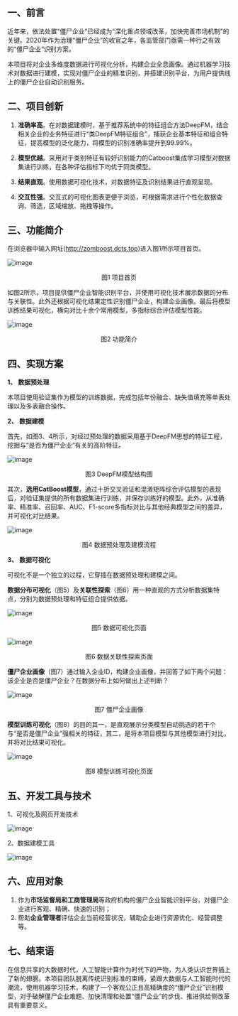## 一、前言

近年来，依法处置“僵尸企业”已经成为“深化重点领域改革，加快完善市场机制”的关键。2020年作为治理“僵尸企业”的收官之年，各监管部门亟需一种行之有效的“僵尸企业”识别方案。

本项目将对企业多维度数据进行可视化分析，构建企业全息画像。通过机器学习技术对数据进行建模，实现对僵尸企业的精准识别，并搭建识别平台，为用户提供线上的僵尸企业自动识别服务。



## 二、项目创新

1. **准确率高**。在对数据建模时，基于推荐系统中的特征组合方法DeepFM，结合相关企业的业务特征进行“类DeepFM特征组合”，捕获企业基本特征和组合特征，提高模型的泛化能力，将模型的识别准确率提升到99.99%。

2. **模型优越**。采用对于类别特征有较好识别能力的Catboost集成学习模型对数据集进行训练，在各种评估指标下均优于同类模型。

3. **结果直观**。使用数据可视化技术，对数据特征及识别结果进行直观呈现。

4. **交互性强**。交互式的可视化图表更便于浏览，可根据需求进行个性化数据查询、筛选，区域缩放、拖拽等操作。



## 三、功能简介

在浏览器中输入网址(http://zomboost.dcts.top)进入图1所示项目首页。

![image](https://github.com/WolfMy/ZombieCompany/blob/master/image/%E5%9B%BE1%20%E9%A1%B9%E7%9B%AE%E9%A6%96%E9%A1%B5.png)

<p style="text-align:center;">图1 项目首页</p>

如图2所示，项目提供僵尸企业智能识别平台，并使用可视化技术展示数据的分布与关联性。此外还根据可视化结果定性识别僵尸企业，构建企业画像。最后将模型训练结果可视化，横向对比十余个常用模型，多指标综合评估模型性能。

![image](https://github.com/WolfMy/ZombieCompany/blob/master/image/%E5%9B%BE2%20%E5%8A%9F%E8%83%BD%E7%AE%80%E4%BB%8B.png)

<p style="text-align:center;">图2 功能简介</p>



## 四、实现方案

**1、** **数据预处理**

本项目使用验证集作为模型的训练数据，完成包括年份融合、缺失值填充等单表处理以及多表融合操作。

**2、** **数据建模**

首先，如图3、4所示，对经过预处理的数据采用基于DeepFM思想的特征工程，挖掘与“是否为僵尸企业”有关的高阶特征。

![image](https://github.com/WolfMy/ZombieCompany/blob/master/image/%E5%9B%BE3%20DeepFM%E6%A8%A1%E5%9E%8B%E7%BB%93%E6%9E%84%E5%9B%BE.png)

<p style="text-align:center;">图3 DeepFM模型结构图</p>

其次，**选用CatBoost模型**，通过十折交叉验证和混淆矩阵综合评估模型的表现后，对验证集提供的所有数据集进行训练，并保存训练好的模型。此外，从准确率、精准率、召回率、AUC、F1-score多指标对比与其他经典模型之间的差异，并可视化对比结果。

![image](https://github.com/WolfMy/ZombieCompany/blob/master/image/%E5%9B%BE4%20%E6%95%B0%E6%8D%AE%E9%A2%84%E5%A4%84%E7%90%86%E5%8F%8A%E5%BB%BA%E6%A8%A1%E6%B5%81%E7%A8%8B.png)

<p style="text-align:center;">图4 数据预处理及建模流程</p>


**3、** **数据可视化**

可视化不是一个独立的过程，它穿插在数据预处理和建模之间。

**数据分布可视化**（图5）及**关联性探索**（图6）用一种直观的方式分析数据集特点，分别为数据预处理和特征组合提供依据。

![image](https://github.com/WolfMy/ZombieCompany/blob/master/image/%E5%9B%BE5%20%E6%95%B0%E6%8D%AE%E5%8F%AF%E8%A7%86%E5%8C%96%E9%A1%B5%E9%9D%A2.png)

<p style="text-align:center;">图5 数据可视化页面</p>

![image](https://github.com/WolfMy/ZombieCompany/blob/master/image/%E5%9B%BE6%20%E6%95%B0%E6%8D%AE%E5%85%B3%E8%81%94%E6%80%A7%E6%8E%A2%E7%B4%A2%E9%A1%B5%E9%9D%A2.png)

<p style="text-align:center;">图6 数据关联性探索页面</p>

**僵尸企业画像**（图7）通过输入企业ID，构建企业画像，并回答了如下两个问题：该企业是否是僵尸企业？在数据分布上如何做出上述判断？

![image](https://github.com/WolfMy/ZombieCompany/blob/master/image/%E5%9B%BE7%20%E5%83%B5%E5%B0%B8%E4%BC%81%E4%B8%9A%E7%94%BB%E5%83%8F.png)

<p style="text-align:center;">图7 僵尸企业画像</p>

**模型训练可视化**（图8）的目的其一，是直观展示分类模型自动挑选的若干个与“是否是僵尸企业”强相关的特征，其二，是将本项目模型与其他模型进行对比，并将对比结果可视化。

![image](https://github.com/WolfMy/ZombieCompany/blob/master/image/%E5%9B%BE8%20%E6%A8%A1%E5%9E%8B%E8%AE%AD%E7%BB%83%E5%8F%AF%E8%A7%86%E5%8C%96%E9%A1%B5%E9%9D%A2.png)

<p style="text-align:center;">图8 模型训练可视化页面</p>




## 五、开发工具与技术

1、可视化及网页开发技术

![image](https://github.com/WolfMy/ZombieCompany/blob/master/image/5.1%E5%8F%AF%E8%A7%86%E5%8C%96%E5%8F%8A%E7%BD%91%E9%A1%B5%E5%BC%80%E5%8F%91%E6%8A%80%E6%9C%AF.png)



2、数据建模工具

![image](https://github.com/WolfMy/ZombieCompany/blob/master/image/5.2%E6%95%B0%E6%8D%AE%E5%BB%BA%E6%A8%A1%E5%B7%A5%E5%85%B7.png)





## 六、应用对象

1. 作为**市场监督局和工商管理局**等政府机构的僵尸企业智能识别平台，对僵尸企业进行客观、精确、快速的识别；
2. 帮助**企业管理者**评估企业当前经营状况，辅助企业进行资源优化、经营调整等。




## 七、结束语

在信息共享的大数据时代，人工智能计算作为时代下的产物，为人类认识世界插上了新的翅膀。本项目团队脱离传统识别标准的束缚，紧跟大数据与人工智能时代的潮流，使用机器学习技术，构建了一个客观公正且高精确度的“僵尸企业”识别模型，对于破解僵尸企业难题、加快清理和处置“僵尸企业”的步伐、推进供给侧改革具有重要意义。

